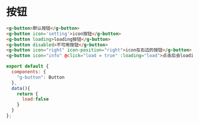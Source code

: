 # 按钮

<ClientOnly>
<button-demos></button-demos>
</ClientOnly>

```html
<g-button>默认按钮</g-button>
<g-button icon='setting'>icon按钮</g-button>
<g-button loading>loading按钮</g-button>
<g-button disabled>不可用按钮</g-button>
<g-button icon="right" icon-position="right">icon在右边的按钮</g-button>
<g-button icon="info" @click="load = true" :loading="load">点击后会loading</g-button>
```
```js
export default {
  components: {
    "g-button": Button
  },
  data(){
    return {
      load:false
    }
  }
};
```


